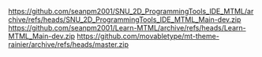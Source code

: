 https://github.com/seanpm2001/SNU_2D_ProgrammingTools_IDE_MTML/archive/refs/heads/SNU_2D_ProgrammingTools_IDE_MTML_Main-dev.zip
https://github.com/seanpm2001/Learn-MTML/archive/refs/heads/Learn-MTML_Main-dev.zip
https://github.com/movabletype/mt-theme-rainier/archive/refs/heads/master.zip
